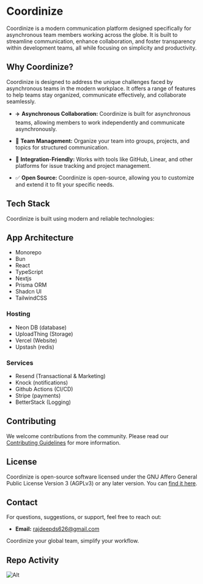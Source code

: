 # Coordinize

Coordinize is a modern communication platform designed specifically for asynchronous team members working across the globe. It is built to streamline communication, enhance collaboration, and foster transparency within development teams, all while focusing on simplicity and productivity.

## Why Coordinize?

Coordinize is designed to address the unique challenges faced by asynchronous teams in the modern workplace. It offers a range of features to help teams stay organized, communicate effectively, and collaborate seamlessly.

- ✈️ **Asynchronous Collaboration:** Coordinize is built for asynchronous teams, allowing members to work independently and communicate asynchronously.

- 🤝 **Team Management:** Organize your team into groups, projects, and topics for structured communication.

- 🔁 **Integration-Friendly:** Works with tools like GitHub, Linear, and other platforms for issue tracking and project management.

- ✅ **Open Source:** Coordinize is open-source, allowing you to customize and extend it to fit your specific needs.

## Tech Stack

Coordinize is built using modern and reliable technologies:

## App Architecture

- Monorepo
- Bun
- React
- TypeScript
- Nextjs
- Prisma ORM
- Shadcn UI
- TailwindCSS

### Hosting

- Neon DB (database)
- UploadThing (Storage)
- Vercel (Website)
- Upstash (redis)

### Services

- Resend (Transactional & Marketing)
- Knock (notifications)
- Github Actions (CI/CD)
- Stripe (payments)
- BetterStack (Logging)

## Contributing

We welcome contributions from the community. Please read our [Contributing Guidelines](https://github.com/Coordinize/coordinize/blob/main/.github/CONTRIBUTING.md) for more information.

## License

Coordinize is open-source software licensed under the GNU Affero General Public License Version 3 (AGPLv3) or any later version. You can [find it here](https://github.com/Coordinize/coordinize/blob/main/LICENSE).

## Contact

For questions, suggestions, or support, feel free to reach out:

- **Email:** [rajdeepds626@gmail.com](mailto:rajdeepds626@gmail.com)

Coordinize your global team, simplify your workflow.

## Repo Activity

![Alt](https://repobeats.axiom.co/api/embed/9c53d1ddae02846e54135793035500f3cacfb5e7.svg "Repobeats analytics image")